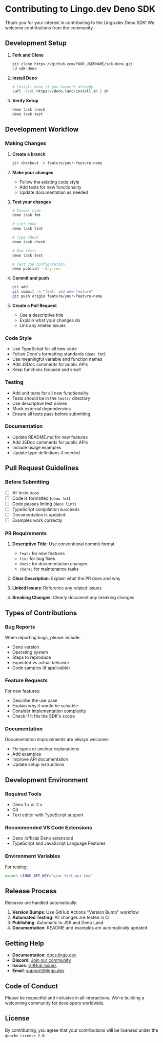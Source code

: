# Contributing to Lingo.dev Deno SDK

Thank you for your interest in contributing to the Lingo.dev Deno SDK! We welcome contributions from the community.

## Development Setup

1. **Fork and Clone**
   ```bash
   git clone https://github.com/YOUR_USERNAME/sdk-deno.git
   cd sdk-deno
   ```

2. **Install Deno**
   ```bash
   # Install Deno if you haven't already
   curl -fsSL https://deno.land/install.sh | sh
   ```

3. **Verify Setup**
   ```bash
   deno task check
   deno task test
   ```

## Development Workflow

### Making Changes

1. **Create a branch**
   ```bash
   git checkout -b feature/your-feature-name
   ```

2. **Make your changes**
   - Follow the existing code style
   - Add tests for new functionality
   - Update documentation as needed

3. **Test your changes**
   ```bash
   # Format code
   deno task fmt

   # Lint code
   deno task lint

   # Type check
   deno task check

   # Run tests
   deno task test

   # Test JSR configuration
   deno publish --dry-run
   ```

4. **Commit and push**
   ```bash
   git add .
   git commit -m "feat: add new feature"
   git push origin feature/your-feature-name
   ```

5. **Create a Pull Request**
   - Use a descriptive title
   - Explain what your changes do
   - Link any related issues

### Code Style

- Use TypeScript for all new code
- Follow Deno's formatting standards (`deno fmt`)
- Use meaningful variable and function names
- Add JSDoc comments for public APIs
- Keep functions focused and small

### Testing

- Add unit tests for all new functionality
- Tests should be in the `tests/` directory
- Use descriptive test names
- Mock external dependencies
- Ensure all tests pass before submitting

### Documentation

- Update README.md for new features
- Add JSDoc comments for public APIs
- Include usage examples
- Update type definitions if needed

## Pull Request Guidelines

### Before Submitting

- [ ] All tests pass
- [ ] Code is formatted (`deno fmt`)
- [ ] Code passes linting (`deno lint`)
- [ ] TypeScript compilation succeeds
- [ ] Documentation is updated
- [ ] Examples work correctly

### PR Requirements

1. **Descriptive Title**: Use conventional commit format
   - `feat:` for new features
   - `fix:` for bug fixes
   - `docs:` for documentation changes
   - `chore:` for maintenance tasks

2. **Clear Description**: Explain what the PR does and why

3. **Linked Issues**: Reference any related issues

4. **Breaking Changes**: Clearly document any breaking changes

## Types of Contributions

### Bug Reports

When reporting bugs, please include:

- Deno version
- Operating system
- Steps to reproduce
- Expected vs actual behavior
- Code samples (if applicable)

### Feature Requests

For new features:

- Describe the use case
- Explain why it would be valuable
- Consider implementation complexity
- Check if it fits the SDK's scope

### Documentation

Documentation improvements are always welcome:

- Fix typos or unclear explanations
- Add examples
- Improve API documentation
- Update setup instructions

## Development Environment

### Required Tools

- Deno 1.x or 2.x
- Git
- Text editor with TypeScript support

### Recommended VS Code Extensions

- Deno (official Deno extension)
- TypeScript and JavaScript Language Features

### Environment Variables

For testing:

```bash
export LINGO_API_KEY="your-test-api-key"
```

## Release Process

Releases are handled automatically:

1. **Version Bumps**: Use GitHub Actions "Version Bump" workflow
2. **Automated Testing**: All changes are tested in CI
3. **Publishing**: Automatic to JSR and Deno Land
4. **Documentation**: README and examples are automatically updated

## Getting Help

- **Documentation**: [docs.lingo.dev](https://docs.lingo.dev)
- **Discord**: [Join our community](https://discord.gg/lingo-dev)
- **Issues**: [GitHub Issues](https://github.com/lingodotdev/sdk-deno/issues)
- **Email**: [support@lingo.dev](mailto:support@lingo.dev)

## Code of Conduct

Please be respectful and inclusive in all interactions. We're building a welcoming community for developers worldwide.

## License

By contributing, you agree that your contributions will be licensed under the `Apache License 2.0`.
